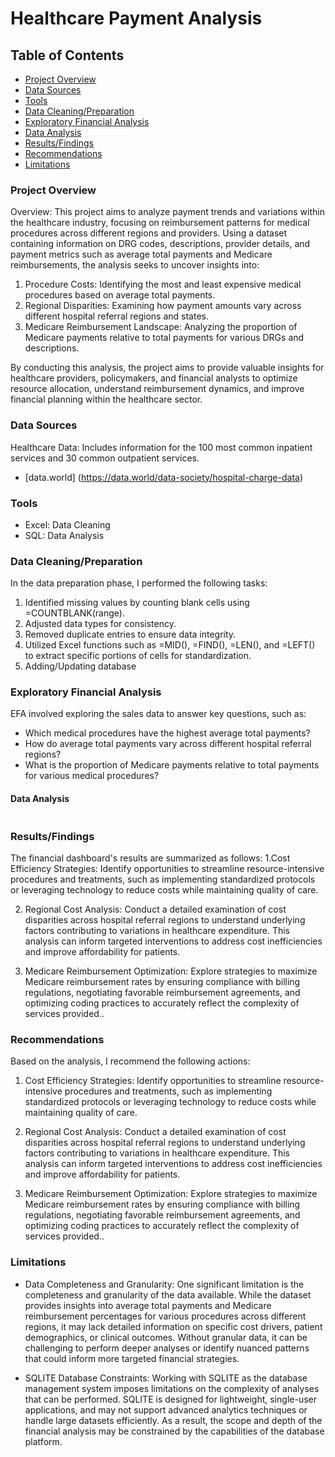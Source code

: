 # Healthcare Payment Analysis

## Table of Contents

- [Project Overview](#project-overview)
- [Data Sources](#data-sources)
- [Tools](#tools)
- [Data Cleaning/Preparation](#data-cleaning-/-preparation)
- [Exploratory Financial Analysis](#exploratory-financial-analysis)
- [Data Analysis](#data-analysis)
- [Results/Findings](#results-/-findings)
- [Recommendations](#recommendations)
- [Limitations](#limitations)



### Project Overview

Overview:
This project aims to analyze payment trends and variations within the healthcare industry, focusing on reimbursement patterns for medical procedures across different regions and providers. Using a dataset containing information on DRG codes, descriptions, provider details, and payment metrics such as average total payments and Medicare reimbursements, the analysis seeks to uncover insights into:

1. Procedure Costs: Identifying the most and least expensive medical procedures based on average total payments.
2. Regional Disparities: Examining how payment amounts vary across different hospital referral regions and states.
3. Medicare Reimbursement Landscape: Analyzing the proportion of Medicare payments relative to total payments for various DRGs and descriptions.

By conducting this analysis, the project aims to provide valuable insights for healthcare providers, policymakers, and financial analysts to optimize resource allocation, understand reimbursement dynamics, and improve financial planning within the healthcare sector.

### Data Sources 

Healthcare Data: Includes information for the 100 most common inpatient services and 30 common outpatient services.
-  [data.world] (https://data.world/data-society/hospital-charge-data)

### Tools

  - Excel: Data Cleaning
  - SQL: Data Analysis
    


### Data Cleaning/Preparation

In the data preparation phase, I performed the following tasks:

1. Identified missing values by counting blank cells using =COUNTBLANK(range).
2. Adjusted data types for consistency.
3. Removed duplicate entries to ensure data integrity.
4. Utilized Excel functions such as =MID(), =FIND(), =LEN(), and =LEFT() to extract specific portions of cells for standardization.
5. Adding/Updating database



### Exploratory Financial Analysis

EFA involved exploring the sales data to answer key questions, such as:

- Which medical procedures have the highest average total payments?
- How do average total payments vary across different hospital referral regions?
- What is the proportion of Medicare payments relative to total payments for various medical procedures?




#### Data Analysis 

``` sql


```


### Results/Findings


The financial dashboard's results are summarized as follows:
1.Cost Efficiency Strategies: Identify opportunities to streamline resource-intensive procedures and treatments, such as implementing standardized protocols or leveraging technology to reduce costs while maintaining quality of care.

2. Regional Cost Analysis: Conduct a detailed examination of cost disparities across hospital referral regions to understand underlying factors contributing to variations in healthcare expenditure. This analysis can inform targeted interventions to address cost inefficiencies and improve affordability for patients.

3. Medicare Reimbursement Optimization: Explore strategies to maximize Medicare reimbursement rates by ensuring compliance with billing regulations, negotiating favorable reimbursement agreements, and optimizing coding practices to accurately reflect the complexity of services provided..

### Recommendations

Based on the analysis, I recommend the following actions:

1. Cost Efficiency Strategies: Identify opportunities to streamline resource-intensive procedures and treatments, such as implementing standardized protocols or leveraging technology to reduce costs while maintaining quality of care.

2. Regional Cost Analysis: Conduct a detailed examination of cost disparities across hospital referral regions to understand underlying factors contributing to variations in healthcare expenditure. This analysis can inform targeted interventions to address cost inefficiencies and improve affordability for patients.

3. Medicare Reimbursement Optimization: Explore strategies to maximize Medicare reimbursement rates by ensuring compliance with billing regulations, negotiating favorable reimbursement agreements, and optimizing coding practices to accurately reflect the complexity of services provided..



### Limitations
- Data Completeness and Granularity: One significant limitation is the completeness and granularity of the data available. While the dataset provides insights into average total payments and Medicare reimbursement percentages for various procedures across different regions, it may lack detailed information on specific cost drivers, patient demographics, or clinical outcomes. Without granular data, it can be challenging to perform deeper analyses or identify nuanced patterns that could inform more targeted financial strategies.

- SQLITE Database Constraints: Working with SQLITE as the database management system imposes limitations on the complexity of analyses that can be performed. SQLITE is designed for lightweight, single-user applications, and may not support advanced analytics techniques or handle large datasets efficiently. As a result, the scope and depth of the financial analysis may be constrained by the capabilities of the database platform.


